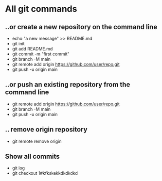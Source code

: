 # All git commands

## ..or create a new repository on the command line
* echo "a new message" >> README.md
* git init
* git add README.md
* git commit -m "first commit"
* git branch -M main
* git remote add origin https://github.com/user/repo.git
* git push -u origin main
## ..or push an existing repository from the command line
* git remote add origin https://github.com/user/repo.git
* git branch -M main
* git push -u origin main
## .. remove origin repository
* git remote remove origin
## Show all commits
* git log
* git checkout 1#kfkskekkdkdkdkd
